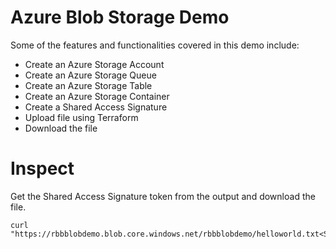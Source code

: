 # Azure Blob Storage Demo

Some of the features and functionalities covered in this demo include:
 * Create an Azure Storage Account
 * Create an Azure Storage Queue
 * Create an Azure Storage Table
 * Create an Azure Storage Container
 * Create a Shared Access Signature
 * Upload file using Terraform
 * Download the file

# Inspect

Get the Shared Access Signature token from the output and download the file.

```
curl "https://rbbblobdemo.blob.core.windows.net/rbbblobdemo/helloworld.txt<SAS_TOKEN>"
```